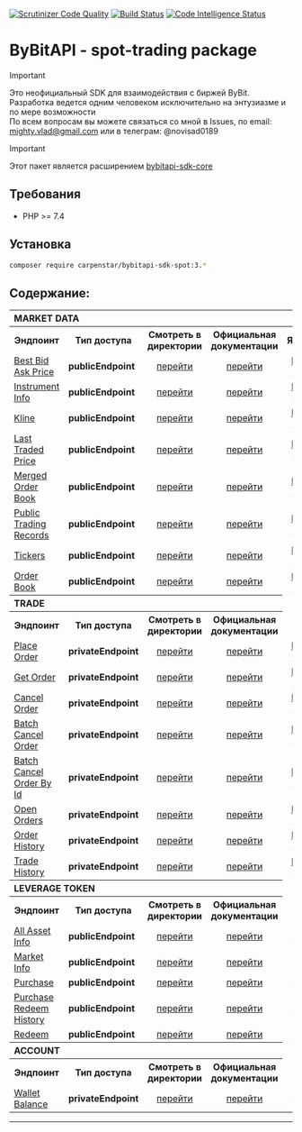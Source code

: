 [![Scrutinizer Code Quality](https://scrutinizer-ci.com/g/carpenstar/bybitapi-sdk-spot/badges/quality-score.png?b=master)](https://scrutinizer-ci.com/g/carpenstar/bybitapi-sdk-spot/?branch=master)
[![Build Status](https://scrutinizer-ci.com/g/carpenstar/bybitapi-sdk-spot/badges/build.png?b=master)](https://scrutinizer-ci.com/g/carpenstar/bybitapi-sdk-spot/build-status/master)
[![Code Intelligence Status](https://scrutinizer-ci.com/g/carpenstar/bybitapi-sdk-spot/badges/code-intelligence.svg?b=master)](https://scrutinizer-ci.com/code-intelligence)
# ByBitAPI - spot-trading package

> [!IMPORTANT]
> Это неофициальный SDK для взаимодействия с биржей ByBit. Разработка ведется одним человеком исключительно на энтузиазме и по мере возможности  
По всем вопросам вы можете связаться со мной в Issues, по email: mighty.vlad@gmail.com или в телеграм: @novisad0189

> [!IMPORTANT]
> Этот пакет является расширением [bybitapi-sdk-core](https://github.com/carpenstar/bybitapi-sdk-core) 

## Требования

- PHP >= 7.4

## Установка

```sh 
composer require carpenstar/bybitapi-sdk-spot:3.*
```

## Содержание:

<table>
  <tr>
    <th colspan="5" style="text-align: left; font-weight: bold">MARKET DATA</th>
  </tr>
  <tr>
    <th style="text-align: center; font-weight: bold">Эндпоинт</th>
    <th style="text-align: center; font-weight: bold">Тип доступа</th>
    <th style="text-align: center; font-weight: bold">Смотреть в директории</th>
    <th style="text-align: center; font-weight: bold">Официальная документации</th>
    <th style="text-align: center; font-weight: bold">Язык</th>
  </tr>
  <tr>
    <td>
      <a href="https://github.com/carpenstar/bybitapi-sdk-spot/tree/master/src/Spot/MarketData/BestBidAskPrice">Best Bid Ask Price</a>
    </td>
    <td><b>publicEndpoint</b></td>
    <td style="text-align: center"><a href="https://github.com/carpenstar/bybitapi-sdk-spot/tree/master/src/Spot/MarketData/BestBidAskPrice">перейти</a></td>
    <td style="text-align: center"><a href="https://bybit-exchange.github.io/docs/spot/public/bid-ask" target="_blank">перейти</a></td>
    <td style="text-align: center">
        <a href="https://github.com/carpenstar/bybitapi-sdk-spot/blob/master/src/Spot/MarketData/BestBidAskPrice/README.md">EN</a>,
        <a href="https://github.com/carpenstar/bybitapi-sdk-spot/blob/master/src/Spot/MarketData/BestBidAskPrice/README_ru.md">RU</a>
    </td>
  </tr>
  <tr>
    <td>
      <a href="https://github.com/carpenstar/bybitapi-sdk-spot/tree/master/src/Spot/MarketData/InstrumentInfo">Instrument Info</a>
    </td>
    <td><b>publicEndpoint</b></td>
    <td style="text-align: center"><a href="https://github.com/carpenstar/bybitapi-sdk-spot/tree/master/src/Spot/MarketData/InstrumentInfo">перейти</a></td>
    <td style="text-align: center"><a href="https://bybit-exchange.github.io/docs/spot/public/instrument" target="_blank">перейти</a></td>
    <td style="text-align: center">
        <a href="https://github.com/carpenstar/bybitapi-sdk-spot/tree/master/src/Spot/MarketData/InstrumentInfo/README.md">EN</a>,
        <a href="https://github.com/carpenstar/bybitapi-sdk-spot/tree/master/src/Spot/MarketData/InstrumentInfo/README_ru.md">RU</a>
    </td>
  </tr>
  <tr>
    <td>
      <a href="https://github.com/carpenstar/bybitapi-sdk-spot/tree/master/src/Spot/MarketData/Kline">Kline</a>
    </td>
    <td><b>publicEndpoint</b></td>
    <td style="text-align: center"><a href="https://github.com/carpenstar/bybitapi-sdk-spot/tree/master/src/Spot/MarketData/Kline">перейти</a></td>
    <td style="text-align: center"><a href="https://bybit-exchange.github.io/docs/spot/public/kline" target="_blank">перейти</a></td>
    <td style="text-align: center">
        <a href="https://github.com/carpenstar/bybitapi-sdk-spot/tree/master/src/Spot/MarketData/Kline/README.md">EN</a>,
        <a href="https://github.com/carpenstar/bybitapi-sdk-spot/tree/master/src/Spot/MarketData/Kline/README_ru.md">RU</a>
    </td>
  </tr>
  <tr>
    <td>
      <a href="https://github.com/carpenstar/bybitapi-sdk-spot/tree/master/src/Spot/MarketData/LastTradedPrice">Last Traded Price</a>
    </td>
    <td><b>publicEndpoint</b></td>
    <td style="text-align: center"><a href="https://github.com/carpenstar/bybitapi-sdk-spot/tree/master/src/Spot/MarketData/LastTradedPrice">перейти</a></td>
    <td style="text-align: center"><a href="https://bybit-exchange.github.io/docs/spot/public/last-price" target="_blank">перейти</a></td>
    <td style="text-align: center">
        <a href="https://github.com/carpenstar/bybitapi-sdk-spot/tree/master/src/Spot/MarketData/LastTradedPrice/README.md">EN</a>,
        <a href="https://github.com/carpenstar/bybitapi-sdk-spot/tree/master/src/Spot/MarketData/LastTradedPrice/README_ru.md">RU</a>
    </td>
  </tr>
  <tr>
    <td>
      <a href="https://github.com/carpenstar/bybitapi-sdk-spot/tree/master/src/Spot/MarketData/MergedOrderBook">Merged Order Book</a>
    </td>
    <td><b>publicEndpoint</b></td>
    <td style="text-align: center"><a href="https://github.com/carpenstar/bybitapi-sdk-spot/tree/master/src/Spot/MarketData/MergedOrderBook">перейти</a></td>
    <td style="text-align: center"><a href="https://bybit-exchange.github.io/docs/spot/public/merge-depth" target="_blank">перейти</a></td>
    <td style="text-align: center">
        <a href="https://github.com/carpenstar/bybitapi-sdk-spot/tree/master/src/Spot/MarketData/MergedOrderBook/README.md">EN</a>,
        <a href="https://github.com/carpenstar/bybitapi-sdk-spot/tree/master/src/Spot/MarketData/MergedOrderBook/README_ru.md">RU</a>
    </td>
  </tr>
  <tr>
    <td>
      <a href="https://github.com/carpenstar/bybitapi-sdk-spot/tree/master/src/Spot/MarketData/PublicTradingRecords">Public Trading Records</a>
    </td>
    <td><b>publicEndpoint</b></td>
    <td style="text-align: center"><a href="https://github.com/carpenstar/bybitapi-sdk-spot/tree/master/src/Spot/MarketData/PublicTradingRecords">перейти</a></td>
    <td style="text-align: center"><a href="https://bybit-exchange.github.io/docs/spot/public/recent-trade" target="_blank">перейти</a></td>
    <td style="text-align: center">
        <a href="https://github.com/carpenstar/bybitapi-sdk-spot/tree/master/src/Spot/MarketData/PublicTradingRecords/README.md">EN</a>,
        <a href="https://github.com/carpenstar/bybitapi-sdk-spot/tree/master/src/Spot/MarketData/PublicTradingRecords/README_ru.md">RU</a>
    </td>
  </tr>
  <tr>
    <td>
      <a href="https://github.com/carpenstar/bybitapi-sdk-spot/tree/master/src/Spot/MarketData/Tickers">Tickers</a>
    </td>
    <td><b>publicEndpoint</b></td>
    <td style="text-align: center"><a href="https://github.com/carpenstar/bybitapi-sdk-spot/tree/master/src/Spot/MarketData/Tickers">перейти</a></td>
    <td style="text-align: center"><a href="https://bybit-exchange.github.io/docs/spot/public/tickers" target="_blank">перейти</a></td>
    <td style="text-align: center">
        <a href="https://github.com/carpenstar/bybitapi-sdk-spot/tree/master/src/Spot/MarketData/Tickers/README.md">EN</a>,
        <a href="https://github.com/carpenstar/bybitapi-sdk-spot/tree/master/src/Spot/MarketData/Tickers/README_ru.md">RU</a>
    </td>
  </tr>
  <tr>
    <td>
      <a href="https://github.com/carpenstar/bybitapi-sdk-spot/tree/master/src/Spot/MarketData/OrderBook">Order Book</a>
    </td>
    <td><b>publicEndpoint</b></td>
    <td style="text-align: center"><a href="https://github.com/carpenstar/bybitapi-sdk-spot/tree/master/src/Spot/MarketData/OrderBook">перейти</a></td>
    <td style="text-align: center"><a href="https://bybit-exchange.github.io/docs/spot/public/depth" target="_blank">перейти</a></td>
    <td style="text-align: center">
        <a href="https://github.com/carpenstar/bybitapi-sdk-spot/tree/master/src/Spot/MarketData/OrderBook/README.md">EN</a>,
        <a href="https://github.com/carpenstar/bybitapi-sdk-spot/tree/master/src/Spot/MarketData/OrderBook/README_ru.md">RU</a>
    </td>
  </tr>

  <tr>
    <th colspan="4" style="text-align: left; font-weight: bold">TRADE</th>
  </tr>
  <tr>
    <th style="text-align: center; font-weight: bold">Эндпоинт</th>
    <th style="text-align: center; font-weight: bold">Тип доступа</th>
    <th style="text-align: center; font-weight: bold">Смотреть в директории</th>
    <th style="text-align: center; font-weight: bold">Официальная документации</th>
  </tr>
  <tr>
    <td>
      <a href="https://github.com/carpenstar/bybitapi-sdk-spot/tree/master/src/Spot/Trade/PlaceOrder">Place Order</a>
    </td>
    <td><b>privateEndpoint</b></td>
    <td style="text-align: center"><a href="https://github.com/carpenstar/bybitapi-sdk-spot/tree/master/src/Spot/Trade/PlaceOrder">перейти</a></td>
    <td style="text-align: center"><a href="https://bybit-exchange.github.io/docs/spot/trade/place-order" target="_blank">перейти</a></td>
    <td style="text-align: center">
        <a href="https://github.com/carpenstar/bybitapi-sdk-spot/blob/master/src/Spot/Trade/PlaceOrder/README.md">EN</a>,
        <a href="https://github.com/carpenstar/bybitapi-sdk-spot/blob/master/src/Spot/Trade/PlaceOrder/README_ru.md">RU</a>
    </td>
  </tr>
  <tr>
    <td>
      <a href="https://github.com/carpenstar/bybitapi-sdk-spot/tree/master/src/Spot/Trade/GetOrder">Get Order</a>
    </td>
    <td><b>privateEndpoint</b></td>
    <td style="text-align: center"><a href="https://github.com/carpenstar/bybitapi-sdk-spot/tree/master/src/Spot/Trade/GetOrder">перейти</a></td>
    <td style="text-align: center"><a href="https://bybit-exchange.github.io/docs/spot/trade/get-order" target="_blank">перейти</a></td>
    <td style="text-align: center">
        <a href="https://github.com/carpenstar/bybitapi-sdk-spot/blob/master/src/Spot/Trade/GetOrder/README.md">EN</a>,
        <a href="https://github.com/carpenstar/bybitapi-sdk-spot/blob/master/src/Spot/Trade/GetOrder/README_ru.md">RU</a>
    </td>
  </tr>
  <tr>
    <td>
      <a href="https://github.com/carpenstar/bybitapi-sdk-spot/tree/master/src/Spot/Trade/CancelOrder">Cancel Order</a>
    </td>
    <td><b>privateEndpoint</b></td>
    <td style="text-align: center"><a href="https://github.com/carpenstar/bybitapi-sdk-spot/tree/master/src/Spot/Trade/CancelOrder">перейти</a></td>
    <td style="text-align: center"><a href="https://bybit-exchange.github.io/docs/spot/trade/cancel" target="_blank">перейти</a></td>
    <td style="text-align: center">
        <a href="https://github.com/carpenstar/bybitapi-sdk-spot/blob/master/src/Spot/Trade/CancelOrder/README.md">EN</a>,
        <a href="https://github.com/carpenstar/bybitapi-sdk-spot/blob/master/src/Spot/Trade/CancelOrder/README_ru.md">RU</a>
    </td>
  </tr>
  <tr>
    <td>
      <a href="https://github.com/carpenstar/bybitapi-sdk-spot/tree/master/src/Spot/Trade/BatchCancelOrder">Batch Cancel Order</a>
    </td>
    <td><b>privateEndpoint</b></td>
    <td style="text-align: center"><a href="https://github.com/carpenstar/bybitapi-sdk-spot/tree/master/src/Spot/Trade/BatchCancelOrder">перейти</a></td>
    <td style="text-align: center"><a href="https://bybit-exchange.github.io/docs/spot/trade/batch-cancel" target="_blank">перейти</a></td>
    <td style="text-align: center">
        <a href="https://github.com/carpenstar/bybitapi-sdk-spot/blob/master/src/Spot/Trade/BatchCancelOrder/README.md">EN</a>,
        <a href="https://github.com/carpenstar/bybitapi-sdk-spot/blob/master/src/Spot/Trade/BatchCancelOrder/README_ru.md">RU</a>
    </td>
  </tr>
  <tr>
    <td>
      <a href="https://github.com/carpenstar/bybitapi-sdk-spot/tree/master/src/Spot/Trade/BatchCancelOrderById">Batch Cancel Order By Id</a>
    </td>
    <td><b>privateEndpoint</b></td>
    <td style="text-align: center"><a href="https://github.com/carpenstar/bybitapi-sdk-spot/tree/master/src/Spot/Trade/BatchCancelOrderById">перейти</a></td>
    <td style="text-align: center"><a href="https://bybit-exchange.github.io/docs/spot/trade/cancel-by-id" target="_blank">перейти</a></td>
    <td style="text-align: center">
        <a href="https://github.com/carpenstar/bybitapi-sdk-spot/blob/master/src/Spot/Trade/BatchCancelOrderById/README.md">EN</a>,
        <a href="https://github.com/carpenstar/bybitapi-sdk-spot/blob/master/src/Spot/Trade/BatchCancelOrderById/README_ru.md">RU</a>
    </td>
  </tr>
  <tr>
    <td>
      <a href="https://github.com/carpenstar/bybitapi-sdk-spot/tree/master/src/Spot/Trade/OpenOrders">Open Orders</a>
    </td>
    <td><b>privateEndpoint</b></td>
    <td style="text-align: center"><a href="https://github.com/carpenstar/bybitapi-sdk-spot/tree/master/src/Spot/Trade/OpenOrders">перейти</a></td>
    <td style="text-align: center"><a href="https://bybit-exchange.github.io/docs/spot/trade/open-order" target="_blank">перейти</a></td>
    <td style="text-align: center">
        <a href="https://github.com/carpenstar/bybitapi-sdk-spot/blob/master/src/Spot/Trade/OpenOrders/README.md">EN</a>,
        <a href="https://github.com/carpenstar/bybitapi-sdk-spot/blob/master/src/Spot/Trade/OpenOrders/README_ru.md">RU</a>
    </td>
  </tr>
  <tr>
    <td>
      <a href="https://github.com/carpenstar/bybitapi-sdk-spot/tree/master/src/Spot/Trade/OrderHistory">Order History</a>
    </td>
    <td><b>privateEndpoint</b></td>
    <td style="text-align: center"><a href="https://github.com/carpenstar/bybitapi-sdk-spot/tree/master/src/Spot/Trade/OrderHistory">перейти</a></td>
    <td style="text-align: center"><a href="https://bybit-exchange.github.io/docs/spot/trade/order-history" target="_blank">перейти</a></td>
    <td style="text-align: center">
        <a href="">EN</a>,
        <a href="">RU</a>
    </td>
  </tr>
  <tr>
    <td>
      <a href="https://github.com/carpenstar/bybitapi-sdk-spot/tree/master/src/Spot/Trade/TradeHistory">Trade History</a>
    </td>
    <td><b>privateEndpoint</b></td>
    <td style="text-align: center"><a href="https://github.com/carpenstar/bybitapi-sdk-spot/tree/master/src/Spot/Trade/TradeHistory">перейти</a></td>
    <td style="text-align: center"><a href="https://bybit-exchange.github.io/docs/spot/trade/my-trades" target="_blank">перейти</a></td>
    <td style="text-align: center">
        <a href="https://github.com/carpenstar/bybitapi-sdk-spot/blob/master/src/Spot/Trade/OrderHistory/README.md">EN</a>,
        <a href="https://github.com/carpenstar/bybitapi-sdk-spot/blob/master/src/Spot/Trade/OrderHistory/README_ru.md">RU</a>
    </td>
  </tr>

  <tr>
    <th colspan="4" style="text-align: left; font-weight: bold">LEVERAGE TOKEN</th>
  </tr>
  <tr>
    <th style="text-align: center; font-weight: bold">Эндпоинт</th>
    <th style="text-align: center; font-weight: bold">Тип доступа</th>
    <th style="text-align: center; font-weight: bold">Смотреть в директории</th>
    <th style="text-align: center; font-weight: bold">Официальная документации</th>
  </tr>
  <tr>
    <td>
      <a href="https://github.com/carpenstar/bybitapi-sdk-spot/tree/master/src/Spot/LeverageToken/AllAssetInfo">All Asset Info</a>
    </td>
    <td><b>publicEndpoint</b></td>
    <td style="text-align: center"><a href="https://github.com/carpenstar/bybitapi-sdk-spot/tree/master/src/Spot/LeverageToken/AllAssetInfo">перейти</a></td>
    <td style="text-align: center"><a href="https://bybit-exchange.github.io/docs/spot/etp/asset-info" target="_blank">перейти</a></td>
    <td style="text-align: center">
        <a href="https://github.com/carpenstar/bybitapi-sdk-spot/blob/master/src/Spot/LeverageToken/AllAssetInfo/README.md">EN</a>
    </td>
  </tr>
  <tr>
    <td>
      <a href="https://github.com/carpenstar/bybitapi-sdk-spot/tree/master/src/Spot/LeverageToken/MarketInfo">Market Info</a>
    </td>
    <td><b>publicEndpoint</b></td>
    <td style="text-align: center"><a href="https://github.com/carpenstar/bybitapi-sdk-spot/tree/master/src/Spot/LeverageToken/MarketInfo">перейти</a></td>
    <td style="text-align: center"><a href="https://bybit-exchange.github.io/docs/spot/etp/market-info" target="_blank">перейти</a></td>
    <td style="text-align: center">
        <a href="https://github.com/carpenstar/bybitapi-sdk-spot/blob/master/src/Spot/LeverageToken/MarketInfo/README.md">EN</a>
    </td>
  </tr>
  <tr>
    <td>
      <a href="https://github.com/carpenstar/bybitapi-sdk-spot/tree/master/src/Spot/LeverageToken/Purchase">Purchase</a>
    </td>
    <td><b>publicEndpoint</b></td>
    <td style="text-align: center"><a href="https://github.com/carpenstar/bybitapi-sdk-spot/tree/master/src/Spot/LeverageToken/Purchase">перейти</a></td>
    <td style="text-align: center"><a href="https://bybit-exchange.github.io/docs/spot/etp/purchase" target="_blank">перейти</a></td>
    <td style="text-align: center">
        <a href="https://github.com/carpenstar/bybitapi-sdk-spot/blob/master/src/Spot/LeverageToken/Purchase/README.md">EN</a>
    </td>
  </tr>
  <tr>
    <td>
      <a href="https://github.com/carpenstar/bybitapi-sdk-spot/tree/master/src/Spot/LeverageToken/PurchaseRedeemHistory">Purchase Redeem History</a>
    </td>
    <td><b>publicEndpoint</b></td>
    <td style="text-align: center"><a href="https://github.com/carpenstar/bybitapi-sdk-spot/tree/master/src/Spot/LeverageToken/PurchaseRedeemHistory">перейти</a></td>
    <td style="text-align: center"><a href="https://bybit-exchange.github.io/docs/spot/etp/order-history" target="_blank">перейти</a></td>
    <td style="text-align: center">
        <a href="https://github.com/carpenstar/bybitapi-sdk-spot/blob/master/src/Spot/LeverageToken/PurchaseRedeemHistory/README.md">EN</a>
    </td>
  </tr>
  <tr>
    <td>
      <a href="https://github.com/carpenstar/bybitapi-sdk-spot/tree/master/src/Spot/LeverageToken/Redeem">Redeem</a>
    </td>
    <td><b>publicEndpoint</b></td>
    <td style="text-align: center"><a href="https://github.com/carpenstar/bybitapi-sdk-spot/tree/master/src/Spot/LeverageToken/Redeem">перейти</a></td>
    <td style="text-align: center"><a href="https://bybit-exchange.github.io/docs/spot/etp/redeem" target="_blank">перейти</a></td>
    <td style="text-align: center">
        <a href="https://github.com/carpenstar/bybitapi-sdk-spot/blob/master/src/Spot/LeverageToken/Redeem/README.md">EN</a>
    </td>
  </tr>
  <tr>
    <th colspan="4" style="text-align: left; font-weight: bold">ACCOUNT</th>
  </tr>
  <tr>
    <th style="text-align: center; font-weight: bold">Эндпоинт</th>
    <th style="text-align: center; font-weight: bold">Тип доступа</th>
    <th style="text-align: center; font-weight: bold">Смотреть в директории</th>
    <th style="text-align: center; font-weight: bold">Официальная документации</th>
  </tr>
  <tr>
    <td>
      <a href="https://github.com/carpenstar/bybitapi-sdk-spot/tree/master/src/Spot/Account/WalletBalance">Wallet Balance</a>
    </td>
    <td><b>privateEndpoint</b></td>
    <td style="text-align: center"><a href="https://github.com/carpenstar/bybitapi-sdk-spot/tree/master/src/Spot/Account/WalletBalance">перейти</a></td>
    <td style="text-align: center"><a href="https://bybit-exchange.github.io/docs/spot/wallet" target="_blank">перейти</a></td>
    <td style="text-align: center">
        <a href="https://github.com/carpenstar/bybitapi-sdk-spot/blob/master/src/Spot/Account/WalletBalance/README.md">EN</a>
    </td>
  </tr>
</table>

---

